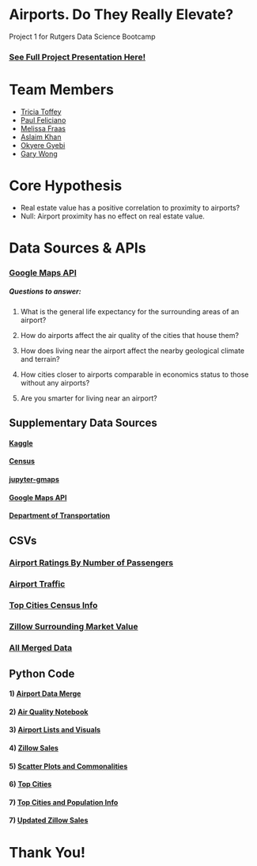 # Airports.  Do They Really Elevate?

Project 1 for Rutgers Data Science Bootcamp

### [See Full Project Presentation Here!](https://docs.google.com/presentation/d/1sKfanBGJcLdS0mkPEoewet3TzWvmjDztAFLwuCttrpw/edit#slide=id.gd95dc42669_4_12)

# Team Members

* [Tricia Toffey](https://github.com/ttoffey)
* [Paul Feliciano](https://github.com/pfeliciano1)
* [Melissa Fraas](https://github.com/melfraas)
* [Aslaim Khan](https://github.com/AslaimKhan) 
* [Okyere Gyebi](https://github.com/Gyebi82)
* [Gary Wong](https://github.com/garykaiwong)

# Core Hypothesis
* Real estate value has a positive correlation to proximity to airports?
* Null: Airport proximity has no effect on real estate value.


# Data Sources & APIs

### [Google Maps API](https://developers.google.com/maps)

##### Questions to answer:

1. What is the general life expectancy for the surrounding areas of an airport?
  
2. How do airports affect the air quality of the cities that house them?

3. How does living near the airport affect the nearby geological climate and terrain?

4. How cities closer to airports comparable in economics status to those without any airports?

5. Are you smarter for living near an airport?


## Supplementary Data Sources

#### [Kaggle](https://www.kaggle.com/aravindram11/list-of-us-airports)

#### [Census](https://github.com/plamere/spotipy)

#### [jupyter-gmaps](jupyter-gmaps.readthedocs.io)

#### [Google Maps API](https://developers.google.com/places/web-service/overview)

#### [Department of Transportation](https://www.bts.gov/airport-rankings-2019)

## CSVs

### [Airport Ratings By Number of Passengers](https://github.com/ttoffey/Project_One/blob/main/Resource%20Files/airport_ratings_passengers.csv) 

### [Airport Traffic](https://github.com/ttoffey/Project_One/blob/main/Resource%20Files/airport_traffic_csv) 

### [Top Cities Census Info](https://github.com/ttoffey/Project_One/blob/main/Resource%20Files/topcitiescensusinfo.csv) 

### [Zillow Surrounding Market Value](https://github.com/ttoffey/Project_One/blob/main/Resource%20Files/zillow.csv) 

### [All Merged Data](https://github.com/ttoffey/Project_One/blob/main/Resource%20Files/merged.csv) 
 
## Python Code

#### 1) [Airport Data Merge](https://github.com/ttoffey/Project_One/blob/main/Airports_data.ipynb)

#### 2) [Air Quality Notebook](https://github.com/ttoffey/Project_One/blob/main/Melissa.ipynb)

#### 3) [Airport Lists and Visuals](https://github.com/ttoffey/Project_One/blob/main/MyGroupProject1.ipynb)

#### 4) [Zillow Sales](https://github.com/ttoffey/Project_One/blob/main/New_Zillow_sales.ipynb)

#### 5) [Scatter Plots and Commonalities](https://github.com/ttoffey/Project_One/blob/main/New_Zillow_sales.ipynb)

#### 6) [Top Cities](https://github.com/ttoffey/Project_One/blob/main/Top_Cities_Census.ipynb)

#### 7) [Top Cities and Population Info](https://github.com/ttoffey/Project_One/blob/main/Top_airport_cities_and_population_info.ipynb)

#### 7) [Updated Zillow Sales](https://github.com/ttoffey/Project_One/blob/main/zillow_sales.ipynb)

# Thank You!

